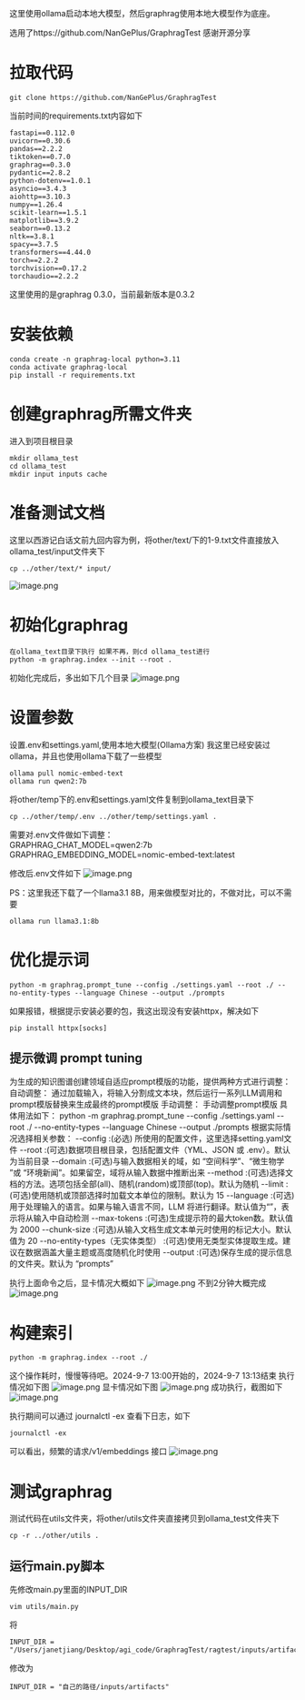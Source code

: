 这里使用ollama启动本地大模型，然后graphrag使用本地大模型作为底座。

选用了https://github.com/NanGePlus/GraphragTest 感谢开源分享


# 拉取代码

```
git clone https://github.com/NanGePlus/GraphragTest
```
当前时间的requirements.txt内容如下

```
fastapi==0.112.0
uvicorn==0.30.6
pandas==2.2.2
tiktoken==0.7.0
graphrag==0.3.0
pydantic==2.8.2
python-dotenv==1.0.1
asyncio==3.4.3
aiohttp==3.10.3
numpy==1.26.4
scikit-learn==1.5.1
matplotlib==3.9.2
seaborn==0.13.2
nltk==3.8.1
spacy==3.7.5
transformers==4.44.0
torch==2.2.2
torchvision==0.17.2
torchaudio==2.2.2
```
这里使用的是graphrag 0.3.0，当前最新版本是0.3.2
# 安装依赖

```
conda create -n graphrag-local python=3.11
conda activate graphrag-local
pip install -r requirements.txt
```

# 创建graphrag所需文件夹
进入到项目根目录

```shell
mkdir ollama_test  
cd ollama_test  
mkdir input inputs cache
```
# 准备测试文档
这里以西游记白话文前九回内容为例，将other/text/下的1-9.txt文件直接放入ollama_test/input文件夹下


```shell
cp ../other/text/* input/
```
![image.png](https://gitee.com/hxc8/images9/raw/master/img/202409071255643.png)

# 初始化graphrag

```shell
在ollama_text目录下执行 如果不再，则cd ollama_test进行
python -m graphrag.index --init --root .
```
初始化完成后，多出如下几个目录
![image.png](https://gitee.com/hxc8/images9/raw/master/img/202409070914005.png)
# 设置参数
设置.env和settings.yaml,使用本地大模型(Ollama方案)
我这里已经安装过ollama，并且也使用ollama下载了一些模型

```
ollama pull nomic-embed-text
ollama run qwen2:7b
```

将other/temp下的.env和settings.yaml文件复制到ollama_text目录下

```
cp ../other/temp/.env ../other/temp/settings.yaml .
```

需要对.env文件做如下调整：  
GRAPHRAG_CHAT_MODEL=qwen2:7b
GRAPHRAG_EMBEDDING_MODEL=nomic-embed-text:latest

修改后.env文件如下
![image.png](https://gitee.com/hxc8/images9/raw/master/img/202409071258327.png)

PS：这里我还下载了一个llama3.1 8B，用来做模型对比的，不做对比，可以不需要

```
ollama run llama3.1:8b
```

# 优化提示词

```
python -m graphrag.prompt_tune --config ./settings.yaml --root ./ --no-entity-types --language Chinese --output ./prompts
```
如果报错，根据提示安装必要的包，我这出现没有安装httpx，解决如下

```
pip install httpx[socks]
```
## 提示微调 prompt tuning
为生成的知识图谱创建领域自适应prompt模版的功能，提供两种方式进行调整：
自动调整： 通过加载输入，将输入分割成文本块，然后运行一系列LLM调用和prompt模版替换来生成最终的prompt模版
手动调整： 手动调整prompt模版
具体用法如下：
python -m graphrag.prompt_tune --config ./settings.yaml --root ./ --no-entity-types --language Chinese --output ./prompts
根据实际情况选择相关参数：
--config :(必选) 所使用的配置文件，这里选择setting.yaml文件
--root :(可选)数据项目根目录，包括配置文件（YML、JSON 或 .env）。默认为当前目录
--domain :(可选)与输入数据相关的域，如 “空间科学”、“微生物学 ”或 “环境新闻”。如果留空，域将从输入数据中推断出来
--method :(可选)选择文档的方法。选项包括全部(all)、随机(random)或顶部(top)。默认为随机
--limit :(可选)使用随机或顶部选择时加载文本单位的限制。默认为 15
--language :(可选)用于处理输入的语言。如果与输入语言不同，LLM 将进行翻译。默认值为“”，表示将从输入中自动检测
--max-tokens :(可选)生成提示符的最大token数。默认值为 2000
--chunk-size :(可选)从输入文档生成文本单元时使用的标记大小。默认值为 20
--no-entity-types（无实体类型） :(可选)使用无类型实体提取生成。建议在数据涵盖大量主题或高度随机化时使用
--output :(可选)保存生成的提示信息的文件夹。默认为 “prompts”


执行上面命令之后，显卡情况大概如下
![image.png](https://gitee.com/hxc8/images9/raw/master/img/202409071135046.png)
不到2分钟大概完成
![image.png](https://gitee.com/hxc8/images9/raw/master/img/202409071136790.png)


# 构建索引

```shell
python -m graphrag.index --root ./                    
```
这个操作耗时，慢慢等待吧。2024-9-7 13:00开始的，2024-9-7 13:13结束
执行情况如下图
![image.png](https://gitee.com/hxc8/images9/raw/master/img/202409071138457.png)
显卡情况如下图
![image.png](https://gitee.com/hxc8/images9/raw/master/img/202409071138490.png)
成功执行，截图如下
![image.png](https://gitee.com/hxc8/images9/raw/master/img/202409071314973.png)



执行期间可以通过 journalctl -ex 查看下日志，如下

```shell
journalctl -ex
```
可以看出，频繁的请求/v1/embeddings 接口
![image.png](https://gitee.com/hxc8/images9/raw/master/img/202409071311930.png)

# 测试graphrag
测试代码在utils文件夹，将other/utils文件夹直接拷贝到ollama_test文件夹下

```
cp -r ../other/utils .
```
## 运行main.py脚本
先修改main.py里面的INPUT_DIR

```
vim utils/main.py
```
将

```
INPUT_DIR = "/Users/janetjiang/Desktop/agi_code/GraphragTest/ragtest/inputs/artifacts"
```
修改为

```
INPUT_DIR = "自己的路径/inputs/artifacts"
```


